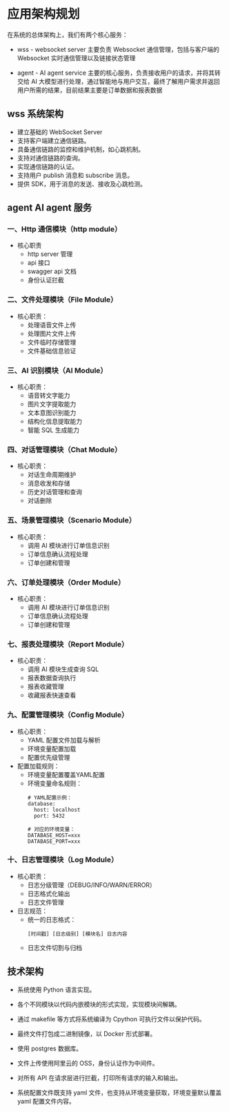 # 应用架构规划

在系统的总体架构上，我们有两个核心服务：

* wss - websocket server
  主要负责 Websocket 通信管理，包括与客户端的 Websocket 实时通信管理以及链接状态管理

* agent - AI agent service
  主要的核心服务，负责接收用户的请求，并将其转交给 AI 大模型进行处理，通过智能地与用户交互，最终了解用户需求并返回用户所需的结果，目前结果主要是订单数据和报表数据

## wss 系统架构
* 建立基础的 WebSocket Server
* 支持客户端建立通信链路。
* 具备通信链路的监控和维护机制，如心跳机制。
* 支持对通信链路的查询。
* 实现通信链路的认证。
* 支持用户 publish 消息和 subscribe 消息。
* 提供 SDK，用于消息的发送、接收及心跳检测。

## agent AI agent 服务

### 一、Http 通信模块（http module）
* 核心职责
  - http server 管理
  - api 接口
  - swagger api 文档
  - 身份认证拦截

### 二、文件处理模块（File Module）
* 核心职责：
  - 处理语音文件上传
  - 处理图片文件上传
  - 文件临时存储管理
  - 文件基础信息验证

### 三、AI 识别模块（AI Module）
* 核心职责：
  - 语音转文字能力
  - 图片文字提取能力
  - 文本意图识别能力
  - 结构化信息提取能力
  - 智能 SQL 生成能力

### 四、对话管理模块（Chat Module）
* 核心职责：
  - 对话生命周期维护
  - 消息收发和存储
  - 历史对话管理和查询
  - 对话删除

### 五、场景管理模块（Scenario Module）
* 核心职责：
  - 调用 AI 模块进行订单信息识别
  - 订单信息确认流程处理
  - 订单创建和管理

### 六、订单处理模块（Order Module）
* 核心职责：
  - 调用 AI 模块进行订单信息识别
  - 订单信息确认流程处理
  - 订单创建和管理

### 七、报表处理模块（Report Module）
* 核心职责：
  - 调用 AI 模块生成查询 SQL
  - 报表数据查询执行
  - 报表收藏管理
  - 收藏报表快速查看

### 九、配置管理模块（Config Module）
* 核心职责：
  - YAML 配置文件加载与解析
  - 环境变量配置加载
  - 配置优先级管理
* 配置加载规则：
  - 环境变量配置覆盖YAML配置
  - 环境变量命名规则：
    ```
    # YAML配置示例：
    database:
      host: localhost
      port: 5432
      
    # 对应的环境变量：
    DATABASE_HOST=xxx
    DATABASE_PORT=xxx
    ```

### 十、日志管理模块（Log Module）
* 核心职责：
  - 日志分级管理（DEBUG/INFO/WARN/ERROR）
  - 日志格式化输出
  - 日志文件管理
* 日志规范：
  - 统一的日志格式：
    ```
    [时间戳] [日志级别] [模块名] 日志内容
    ```
  - 日志文件切割与归档

## 技术架构

* 系统使用 Python 语言实现。

* 各个不同模块以代码内嵌模块的形式实现，实现模块间解耦。

* 通过 makefile 等方式将系统编译为 Cpython 可执行文件以保护代码。

* 最终文件打包成二进制镜像，以 Docker 形式部署。

* 使用 postgres 数据库。

* 文件上传使用阿里云的 OSS，身份认证作为中间件。

* 对所有 API 在请求层进行拦截，打印所有请求的输入和输出。

* 系统配置文件既支持 yaml 文件，也支持从环境变量获取，环境变量默认覆盖 yaml 配置文件内容。
